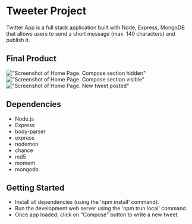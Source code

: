 
# Tweeter Project

Twitter App is a full stack application built with Node, Express, MongoDB that allows users to send a short message (max. 140 characters) and publish it.

## Final Product
!["Screenshot of Home Page. Compose section hidden"](https://github.com/79manuel/tweetr/blob/feature/mongodb/docs/home%20page%20no%20compose%20box.png)
!["Screenshot of Home Page. Compose section visible"](https://github.com/79manuel/tweetr/blob/feature/mongodb/docs/home%20page%20compose%20new%20tweet.png)
!["Screenshot of Home Page. New tweet posted"](https://github.com/79manuel/tweetr/blob/feature/mongodb/docs/Home%20page%20new%20tweet%20posted.png)

## Dependencies

- Node.js
- Express
- body-parser
- express
- nodemon
- chance
- md5
- moment
- mongodb

## Getting Started

- Install all dependencies (using the 'npm install' command).
- Run the development web server using the 'npm trun local' command
- Once app loaded, click on "Compose" button to write a new tweet.